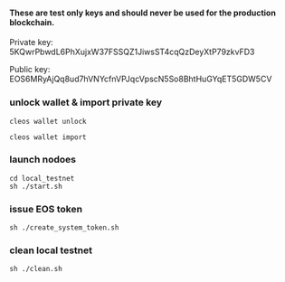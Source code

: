 #### These are test only keys and should never be used for the production blockchain. 

Private key: 5KQwrPbwdL6PhXujxW37FSSQZ1JiwsST4cqQzDeyXtP79zkvFD3

Public key: EOS6MRyAjQq8ud7hVNYcfnVPJqcVpscN5So8BhtHuGYqET5GDW5CV


### unlock wallet & import private key

```
cleos wallet unlock
```

```
cleos wallet import
```

### launch nodoes

```
cd local_testnet
sh ./start.sh
```

### issue EOS token

```
sh ./create_system_token.sh
```

### clean local testnet

```
sh ./clean.sh
```